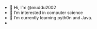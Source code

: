 - 👋 Hi, I’m @muddu2002
- 👀 I’m interested in computer science
- 🌱 I’m currently learning pyth0n and Java.
- 

<!---
muddu2002/muddu2002 is a ✨ special ✨ repository because its `README.md` (this file) appears on your GitHub profile.
You can click the Preview link to take a look at your changes.
--->
